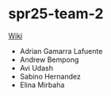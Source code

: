 # spr25-team-2
[Wiki](https://github.com/StanfordCS194/spr25-team-2/wiki)

- Adrian Gamarra Lafuente
- Andrew Bempong
- Avi Udash
- Sabino Hernandez
- Elina Mirbaha
